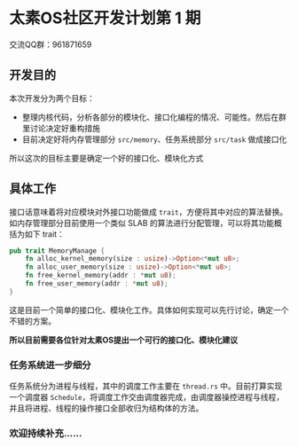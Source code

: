 # 太素OS社区开发计划第 1 期

交流QQ群：961871659

## 开发目的

本次开发分为两个目标：

* 整理内核代码，分析各部分的模块化、接口化编程的情况、可能性。然后在群里讨论决定好重构措施
* 目前决定好将内存管理部分 `src/memory`、任务系统部分 `src/task` 做成接口化

所以这次的目标主要是确定一个好的接口化、模块化方式

## 具体工作

接口话意味着将对应模块对外接口功能做成 `trait`，方便将其中对应的算法替换。如内存管理部分目前使用一个类似 SLAB 的算法进行分配管理，可以将其功能概括为如下 trait：

```rust
pub trait MemoryManage {
    fn alloc_kernel_memory(size : usize)->Option<*mut u8>;
    fn alloc_user_memory(size : usize)->Option<*mut u8>;
    fn free_kernel_memory(addr : *mut u8);
    fn free_user_memory(addr : *mut u8);
}
```

这是目前一个简单的接口化、模块化工作。具体如何实现可以先行讨论，确定一个不错的方案。



**所以目前需要各位针对太素OS提出一个可行的接口化、模块化建议**



### 任务系统进一步细分

任务系统分为进程与线程，其中的调度工作主要在 `thread.rs` 中。目前打算实现一个调度器 `Schedule`，将调度工作交由调度器完成，由调度器操控进程与线程，并且将进程、线程的操作接口全部收归为结构体的方法。

### 欢迎持续补充......